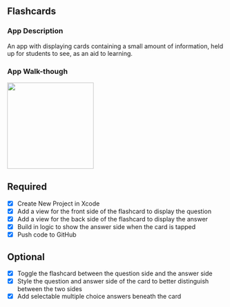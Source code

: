 ## Flashcards

### App Description
An app with displaying cards containing a small amount of information, held up for students to see, as an aid to learning.

### App Walk-though
 <img src="http://g.recordit.co/xHRA1DS7EX.gif" width=200><br>

## Required
- [X] Create New Project in Xcode
- [X] Add a view for the front side of the flashcard to display the question
- [x] Add a view for the back side of the flashcard to display the answer
- [x] Build in logic to show the answer side when the card is tapped
- [x] Push code to GitHub
## Optional
- [x] Toggle the flashcard between the question side and the answer side
- [x] Style the question and answer side of the card to better distinguish between the two sides
- [x] Add selectable multiple choice answers beneath the card
